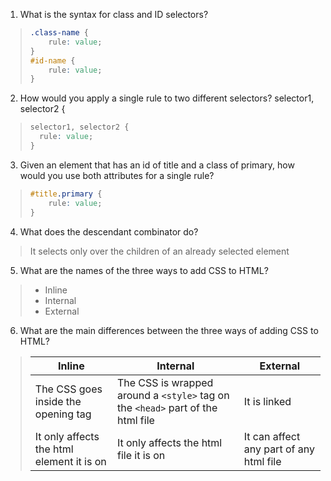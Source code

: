 1. What is the syntax for class and ID selectors?
> ```css
> .class-name {
>     rule: value;
> }
> #id-name {
>     rule: value;
> }
> ```
2. How would you apply a single rule to two different selectors?
selector1, selector2 {
> ```css
> selector1, selector2 {
>   rule: value;
> }
> ```
3. Given an element that has an id of title and a class of primary, how would you use both attributes for a single rule?
> ```css
> #title.primary {
>     rule: value;
> }
> ```
4. What does the descendant combinator do?
> It selects only over the children of an already selected element
5. What are the names of the three ways to add CSS to HTML?
> - Inline
> - Internal
> - External
6. What are the main differences between the three ways of adding CSS to HTML?

> | Inline | Internal | External |
> |--------|----------|----------|
> | The CSS goes inside the opening tag | The CSS is wrapped around a `<style>` tag on the `<head>` part of the html file | It is linked |
> | It only affects the html element it is on | It only affects the html file it is on | It can affect any part of any html file |


